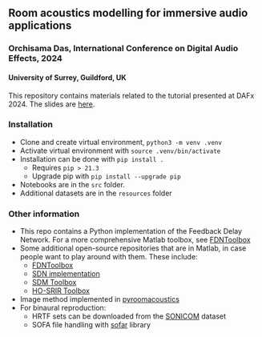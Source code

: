 ## Room acoustics modelling for immersive audio applications
### Orchisama Das, International Conference on Digital Audio Effects, 2024
#### University of Surrey, Guildford, UK

This repository contains materials related to the tutorial presented at DAFx 2024. The slides are [here](resources/DAFx24_tutorial_slides.pdf).

### Installation
- Clone and create virtual environment, `python3 -m venv .venv`
- Activate virtual environment with `source .venv/bin/activate`
- Installation can be done with `pip install .`
	* Requires `pip > 21.3`
	* Upgrade pip with `pip install --upgrade pip`
- Notebooks are in the `src` folder.
- Additional datasets are in the `resources` folder

### Other information
- This repo contains a Python implementation of the Feedback Delay Network. For a more comprehensive Matlab toolbox, see [FDNToolbox](https://github.com/SebastianJiroSchlecht/fdnToolbox)
- Some additional open-source repositories that are in Matlab, in case people want to play around with them. These include:
	* [FDNToolbox](https://github.com/SebastianJiroSchlecht/fdnToolbox)
	* [SDN implementation](https://github.com/enzodesena/sdn-matlab)
	* [SDM Toolbox](https://github.com/facebookresearch/BinauralSDM)
	* [HO-SRIR Toolbox](https://github.com/leomccormack/HO-SIRR)
- Image method implemented in [pyroomacoustics](https://github.com/LCAV/pyroomacoustics) 
- For binaural reproduction:
	* HRTF sets can be downloaded from the [SONICOM](https://imperialcollegelondon.app.box.com/s/c3ddjr3z4r8n1t4sus6h4pw0npxx8po7) dataset
	* SOFA file handling with [sofar](https://pypi.org/project/sofar/) library

